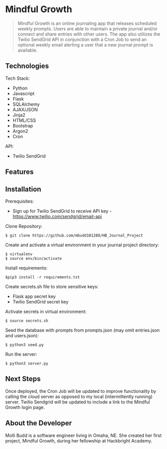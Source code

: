 # Mindful Growth
>Mindful Growth is an online journaling app that releases scheduled weekly prompts. Users are able to maintain a private journal and/or connect and share entries with other users. The app also utilizes the Twilio SendGrid API in conjunction with a Cron Job to send an optional weekly email alerting a user that a new journal prompt is available. 

## Technologies
Tech Stack: 
* Python
* Javascript
* Flask
* SQLAlchemy
* AJAX/JSON
* Jinja2
* HTML/CSS
* Bootstrap
* Argon2
* Cron

API: 
* Twilio SendGrid

## Features

## Installation

Prerequisites:
* Sign up for Twilio SendGrid to receive API key - https://www.twilio.com/sendgrid/email-api

Clone Repository: 
```
$ git clone https://github.com/mbudd101288/HB_Journal_Project
```

Create and activate a virtual environment in your journal project directory:
```
$ virtualenv
$ source env/bin/activate
```

Install requirements:
```
$pip3 install -r requirements.txt
```

Create secrets.sh file to store sensitive keys:
* Flask app secret key 
* Twilio SendGrid secret key

Activate secrets in virtual environment:
```
$ source secrets.sh
```

Seed the database with prompts from prompts.json (may omit entries.json and users.json):
```
$ python3 seed.py
```

Run the server:
```
$ python3 server.py
```


## Next Steps
Once deployed, the Cron Job will be updated to improve functionality by calling the cloud server as opposed to my local (intermittently running) server. Twilio Sendgrid will be updated to include a link to the Mindful Growth login page. 

## About the Developer
Molli Budd is a software engineer living in Omaha, NE. She created her first project, Mindful Growth, during her fellowship at Hackbright Academy.